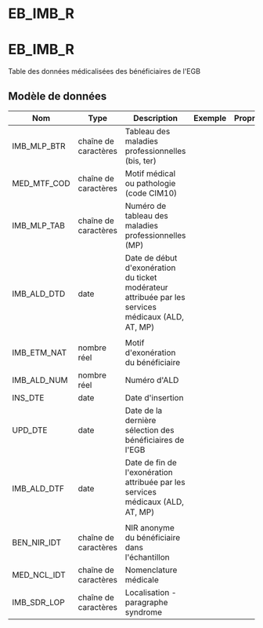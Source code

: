 # EB_IMB_R

<!-- ATTENTION : Ne pas supprimer ou modifier la ligne ci-dessous -->
# EB_IMB_R

Table des données médicalisées des bénéficiaires de l'EGB


## Modèle de données

|Nom|Type|Description|Exemple|Propriétés|
|-|-|-|-|-|
|IMB_MLP_BTR|chaîne de caractères|Tableau des maladies professionnelles (bis, ter)|||
|MED_MTF_COD|chaîne de caractères|Motif médical ou pathologie (code CIM10)|||
|IMB_MLP_TAB|chaîne de caractères|Numéro de tableau des maladies professionnelles (MP)|||
|IMB_ALD_DTD|date|Date de début d'exonération du ticket modérateur attribuée par les services médicaux (ALD, AT, MP)|||
|IMB_ETM_NAT|nombre réel|Motif d'exonération du bénéficiaire|||
|IMB_ALD_NUM|nombre réel|Numéro d'ALD|||
|INS_DTE|date|Date d'insertion|||
|UPD_DTE|date|Date de la dernière sélection des bénéficiaires de l'EGB|||
|IMB_ALD_DTF|date|Date de fin de l'exonération attribuée par les services médicaux (ALD, AT, MP)|||
|BEN_NIR_IDT|chaîne de caractères|NIR anonyme du bénéficiaire dans l'échantillon|||
|MED_NCL_IDT|chaîne de caractères|Nomenclature médicale|||
|IMB_SDR_LOP|chaîne de caractères|Localisation - paragraphe syndrome|||

<!-- ATTENTION : Ne pas supprimer ou modifier la ligne ci-dessus -->
